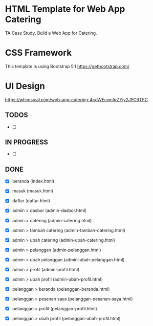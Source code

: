 # HTML Template for Web App Catering
TA Case Study, Build a Web App for Catering.

# CSS Framework
This template is using Bootstrap 5.1
https://getbootstrap.com/

# UI Design
https://whimsical.com/web-app-catering-4coWEcvm5rZYiy2JPCRTFC

## TODOS
- [ ]

## IN PROGRESS
- [ ]

## DONE

- [x] beranda (index.html)
- [x] masuk (masuk.html)
- [x] daftar (daftar.html)

- [x] admin > dasbor (admin-dasbor.html)
- [x] admin > catering (admin-catering.html)
- [x] admin > tambah catering (admin-tambah-catering.html)
- [x] admin > ubah catering (admin-ubah-catering.html)
- [x] admin > pelanggan (admin-pelanggan.html)
- [x] admin > ubah pelanggan (admin-ubah-pelanggan.html)
- [x] admin > profil (admin-profil.html)
- [x] admin > ubah profil (admin-ubah-profil.html)

- [X] pelanggan > beranda (pelanggan-beranda.html)
- [X] pelanggan > pesanan saya (pelanggan-pesanan-saya.html)
- [x] pelanggan > profil (pelanggan-profil.html)
- [x] pelanggan > ubah profil (pelanggan-ubah-profil.html)

